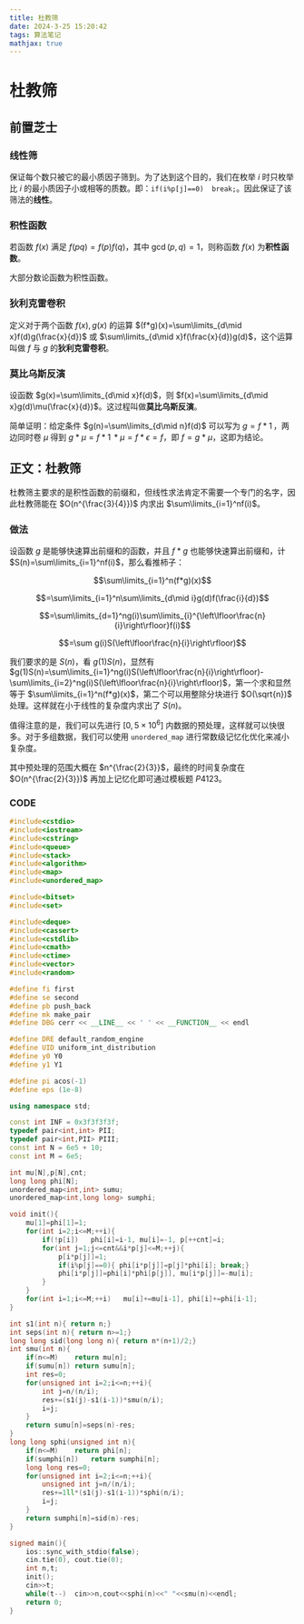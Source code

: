 ```yaml
---
title: 杜教筛
date: 2024-3-25 15:20:42
tags: 算法笔记
mathjax: true
---
```


# 杜教筛

## 前置芝士

### 线性筛

保证每个数只被它的最小质因子筛到。为了达到这个目的，我们在枚举 $i$ 时只枚举比 $i$ 的最小质因子小或相等的质数。即：```if(i%p[j]==0)  break;```。因此保证了该筛法的**线性**。

### 积性函数

若函数 $f(x)$ 满足 $f(pq)=f(p)f(q)$，其中 $\gcd(p,q)=1$，则称函数 $f(x)$ 为**积性函数**。

大部分数论函数为积性函数。

### 狄利克雷卷积

定义对于两个函数 $f(x),g(x)$ 的运算 $(f*g)(x)=\sum\limits_{d\mid x}f(d)g(\frac{x}{d})$ 或 $\sum\limits_{d\mid x}f(\frac{x}{d})g(d)$，这个运算叫做 $f$ 与 $g$ 的**狄利克雷卷积**。

### 莫比乌斯反演

设函数 $g(x)=\sum\limits_{d\mid x}f(d)$，则 $f(x)=\sum\limits_{d\mid x}g(d)\mu(\frac{x}{d})$。这过程叫做**莫比乌斯反演**。

简单证明：给定条件 $g(n)=\sum\limits_{d\mid n}f(d)$ 可以写为 $g=f*\operatorname{1}$，两边同时卷 $\mu$ 得到 $g*\mu=f*\operatorname{1}*\mu=f*\epsilon=f$，即 $f=g*\mu$，这即为结论。

## 正文：杜教筛

杜教筛主要求的是积性函数的前缀和，但线性求法肯定不需要一个专门的名字，因此杜教筛能在 $O(n^{\frac{3}{4}})$ 内求出 $\sum\limits_{i=1}^nf(i)$。

### 做法

设函数 $g$ 是能够快速算出前缀和的函数，并且 $f*g$ 也能够快速算出前缀和，计 $S(n)=\sum\limits_{i=1}^nf(i)$，那么看推柿子：

$$\sum\limits_{i=1}^n(f*g)(x)$$

$$=\sum\limits_{i=1}^n\sum\limits_{d\mid i}g(d)f(\frac{i}{d})$$

$$=\sum\limits_{d=1}^ng(i)\sum\limits_{i}^{\left\lfloor\frac{n}{i}\right\rfloor}f(i)$$

$$=\sum g(i)S(\left\lfloor\frac{n}{i}\right\rfloor)$$

我们要求的是 $S(n)$，看 $g(1)S(n)$，显然有 $g(1)S(n)=\sum\limits_{i=1}^ng(i)S(\left\lfloor\frac{n}{i}\right\rfloor)-\sum\limits_{i=2}^ng(i)S(\left\lfloor\frac{n}{i}\right\rfloor)$，第一个求和显然等于 $\sum\limits_{i=1}^n(f*g)(x)$，第二个可以用整除分块进行 $O(\sqrt{n})$ 处理。这样就在小于线性的复杂度内求出了 $S(n)$。

值得注意的是，我们可以先进行 $[0,5\times 10^6]$ 内数据的预处理，这样就可以快很多。对于多组数据，我们可以使用 ```unordered_map``` 进行常数级记忆化优化来减小复杂度。

其中预处理的范围大概在 $n^{\frac{2}{3}}$，最终的时间复杂度在 $O(n^{\frac{2}{3}})$ 再加上记忆化即可通过模板题 $P4123$。

### CODE

```cpp
#include<cstdio>
#include<iostream>
#include<cstring>
#include<queue>
#include<stack>
#include<algorithm>
#include<map>
#include<unordered_map>

#include<bitset>
#include<set>

#include<deque>
#include<cassert>
#include<cstdlib>
#include<cmath>
#include<ctime>
#include<vector>
#include<random>

#define fi first
#define se second
#define pb push_back
#define mk make_pair
#define DBG cerr << __LINE__ << ' ' << __FUNCTION__ << endl

#define DRE default_random_engine
#define UID uniform_int_distribution
#define y0 Y0
#define y1 Y1

#define pi acos(-1)
#define eps (1e-8)

using namespace std;

const int INF = 0x3f3f3f3f;
typedef pair<int,int> PII;
typedef pair<int,PII> PIII;
const int N = 6e5 + 10;
const int M = 6e5;

int mu[N],p[N],cnt;
long long phi[N];
unordered_map<int,int> sumu;
unordered_map<int,long long> sumphi;

void init(){
    mu[1]=phi[1]=1;
    for(int i=2;i<=M;++i){
        if(!p[i])   phi[i]=i-1, mu[i]=-1, p[++cnt]=i;
        for(int j=1;j<=cnt&&i*p[j]<=M;++j){
            p[i*p[j]]=1;
            if(i%p[j]==0){ phi[i*p[j]]=p[j]*phi[i]; break;}
            phi[i*p[j]]=phi[i]*phi[p[j]], mu[i*p[j]]=-mu[i];
        }
    }
    for(int i=1;i<=M;++i)   mu[i]+=mu[i-1], phi[i]+=phi[i-1];
}

int s1(int n){ return n;}
int seps(int n){ return n>=1;}
long long sid(long long n){ return n*(n+1)/2;}
int smu(int n){
    if(n<=M)    return mu[n];
    if(sumu[n]) return sumu[n];
    int res=0;
    for(unsigned int i=2;i<=n;++i){
        int j=n/(n/i);
        res+=(s1(j)-s1(i-1))*smu(n/i);
        i=j;
    }
    return sumu[n]=seps(n)-res;
}
long long sphi(unsigned int n){
    if(n<=M)    return phi[n];
    if(sumphi[n])   return sumphi[n];
    long long res=0;
    for(unsigned int i=2;i<=n;++i){
        unsigned int j=n/(n/i);
        res+=1ll*(s1(j)-s1(i-1))*sphi(n/i);
        i=j;
    }
    return sumphi[n]=sid(n)-res;
}

signed main(){
    ios::sync_with_stdio(false);
    cin.tie(0), cout.tie(0);
    int n,t;
    init();
    cin>>t;
    while(t--)  cin>>n,cout<<sphi(n)<<" "<<smu(n)<<endl;
    return 0;
}
```

